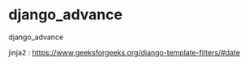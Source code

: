 # django_advance
django_advance

jinja2 : https://www.geeksforgeeks.org/django-template-filters/#date
